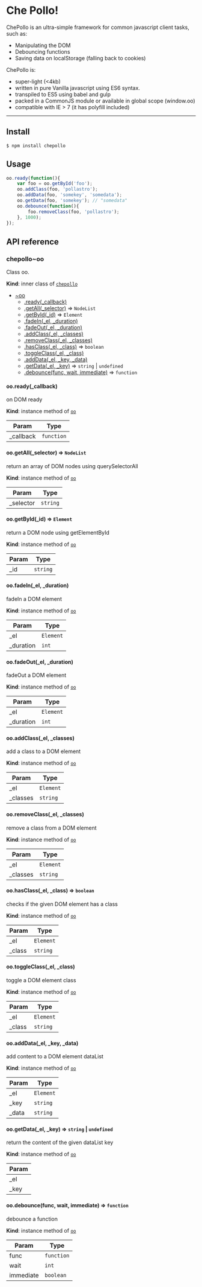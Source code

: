 # Che Pollo!

ChePollo is an ultra-simple framework for common javascript client tasks, such as:

- Manipulating the DOM
- Debouncing functions
- Saving data on localStorage (falling back to cookies)

ChePollo is:

- super-light (<4kb)
- written in pure Vanilla javascript using ES6 syntax.
- transpiled to ES5 using babel and gulp
- packed in a CommonJS module or available in global scope (window.oo)
- compatible with IE > 7 (it has polyfill included)


---


## Install

```
$ npm install chepollo
```


## Usage

```js
oo.ready(function(){
    var foo = oo.getById('foo');
    oo.addClass(foo, 'pollastro');
    oo.addData(foo, 'somekey', 'somedata');
    oo.getData(foo, 'somekey'); // "somedata"
    oo.debounce(function(){
        foo.removeClass(foo, 'pollastro');
    }, 1000);
});
```


## API reference

<a name="module_chepollo..oo"></a>
### chepollo~oo
Class oo.

**Kind**: inner class of <code>[chepollo](#module_chepollo)</code>  

* [~oo](#module_chepollo..oo)
    * [.ready(_callback)](#module_chepollo..oo+ready)
    * [.getAll(_selector)](#module_chepollo..oo+getAll) ⇒ <code>NodeList</code>
    * [.getById(_id)](#module_chepollo..oo+getById) ⇒ <code>Element</code>
    * [.fadeIn(_el, _duration)](#module_chepollo..oo+fadeIn)
    * [.fadeOut(_el, _duration)](#module_chepollo..oo+fadeOut)
    * [.addClass(_el, _classes)](#module_chepollo..oo+addClass)
    * [.removeClass(_el, _classes)](#module_chepollo..oo+removeClass)
    * [.hasClass(_el, _class)](#module_chepollo..oo+hasClass) ⇒ <code>boolean</code>
    * [.toggleClass(_el, _class)](#module_chepollo..oo+toggleClass)
    * [.addData(_el, _key, _data)](#module_chepollo..oo+addData)
    * [.getData(_el, _key)](#module_chepollo..oo+getData) ⇒ <code>string</code> &#124; <code>undefined</code>
    * [.debounce(func, wait, immediate)](#module_chepollo..oo+debounce) ⇒ <code>function</code>

<a name="module_chepollo..oo+ready"></a>
#### oo.ready(_callback)
on DOM ready

**Kind**: instance method of <code>[oo](#module_chepollo..oo)</code>  

| Param | Type |
| --- | --- |
| _callback | <code>function</code> | 

<a name="module_chepollo..oo+getAll"></a>
#### oo.getAll(_selector) ⇒ <code>NodeList</code>
return an array of DOM nodes using querySelectorAll

**Kind**: instance method of <code>[oo](#module_chepollo..oo)</code>  

| Param | Type |
| --- | --- |
| _selector | <code>string</code> | 

<a name="module_chepollo..oo+getById"></a>
#### oo.getById(_id) ⇒ <code>Element</code>
return a DOM node using getElementById

**Kind**: instance method of <code>[oo](#module_chepollo..oo)</code>  

| Param | Type |
| --- | --- |
| _id | <code>string</code> | 

<a name="module_chepollo..oo+fadeIn"></a>
#### oo.fadeIn(_el, _duration)
fadeIn a DOM element

**Kind**: instance method of <code>[oo](#module_chepollo..oo)</code>  

| Param | Type |
| --- | --- |
| _el | <code>Element</code> | 
| _duration | <code>int</code> | 

<a name="module_chepollo..oo+fadeOut"></a>
#### oo.fadeOut(_el, _duration)
fadeOut a DOM element

**Kind**: instance method of <code>[oo](#module_chepollo..oo)</code>  

| Param | Type |
| --- | --- |
| _el | <code>Element</code> | 
| _duration | <code>int</code> | 

<a name="module_chepollo..oo+addClass"></a>
#### oo.addClass(_el, _classes)
add a class to a DOM element

**Kind**: instance method of <code>[oo](#module_chepollo..oo)</code>  

| Param | Type |
| --- | --- |
| _el | <code>Element</code> | 
| _classes | <code>string</code> | 

<a name="module_chepollo..oo+removeClass"></a>
#### oo.removeClass(_el, _classes)
remove a class from a DOM element

**Kind**: instance method of <code>[oo](#module_chepollo..oo)</code>  

| Param | Type |
| --- | --- |
| _el | <code>Element</code> | 
| _classes | <code>string</code> | 

<a name="module_chepollo..oo+hasClass"></a>
#### oo.hasClass(_el, _class) ⇒ <code>boolean</code>
checks if the given DOM element has a class

**Kind**: instance method of <code>[oo](#module_chepollo..oo)</code>  

| Param | Type |
| --- | --- |
| _el | <code>Element</code> | 
| _class | <code>string</code> | 

<a name="module_chepollo..oo+toggleClass"></a>
#### oo.toggleClass(_el, _class)
toggle a DOM element class

**Kind**: instance method of <code>[oo](#module_chepollo..oo)</code>  

| Param | Type |
| --- | --- |
| _el | <code>Element</code> | 
| _class | <code>string</code> | 

<a name="module_chepollo..oo+addData"></a>
#### oo.addData(_el, _key, _data)
add content to a DOM element dataList

**Kind**: instance method of <code>[oo](#module_chepollo..oo)</code>  

| Param | Type |
| --- | --- |
| _el | <code>Element</code> | 
| _key | <code>string</code> | 
| _data | <code>string</code> | 

<a name="module_chepollo..oo+getData"></a>
#### oo.getData(_el, _key) ⇒ <code>string</code> &#124; <code>undefined</code>
return the content of the given dataList key

**Kind**: instance method of <code>[oo](#module_chepollo..oo)</code>  

| Param |
| --- |
| _el | 
| _key | 

<a name="module_chepollo..oo+debounce"></a>
#### oo.debounce(func, wait, immediate) ⇒ <code>function</code>
debounce a function

**Kind**: instance method of <code>[oo](#module_chepollo..oo)</code>  

| Param | Type |
| --- | --- |
| func | <code>function</code> | 
| wait | <code>int</code> | 
| immediate | <code>boolean</code> | 

